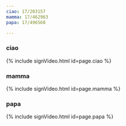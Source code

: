 ```yaml
---
ciao: 17/203157
mamma: 17/462963
papa: 17/496568

---
```


### ciao

{% include signVideo.html id=page.ciao %}

### mamma

{% include signVideo.html id=page.mamma %}

### papa

{% include signVideo.html id=page.papa %}


